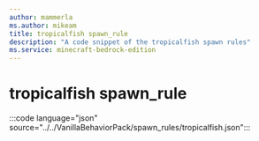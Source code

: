 ```yaml
---
author: mammerla
ms.author: mikeam
title: tropicalfish spawn_rule
description: "A code snippet of the tropicalfish spawn rules"
ms.service: minecraft-bedrock-edition
---
```


# tropicalfish spawn_rule

:::code language="json" source="../../VanillaBehaviorPack/spawn_rules/tropicalfish.json":::

